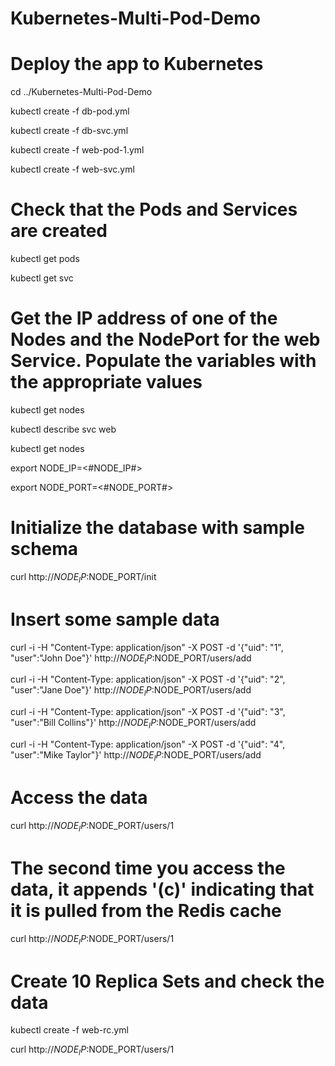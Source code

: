 # Kubernetes-Multi-Pod-Demo

# Deploy the app to Kubernetes

cd ../Kubernetes-Multi-Pod-Demo

kubectl create -f db-pod.yml

kubectl create -f db-svc.yml

kubectl create -f web-pod-1.yml

kubectl create -f web-svc.yml

# Check that the Pods and Services are created

kubectl get pods

kubectl get svc

# Get the IP address of one of the Nodes and the NodePort for the web Service. Populate the variables with the appropriate values

kubectl get nodes

kubectl describe svc web

kubectl get nodes

export NODE_IP=<#NODE_IP#>

export NODE_PORT=<#NODE_PORT#>

# Initialize the database with sample schema

curl http://$NODE_IP:$NODE_PORT/init

# Insert some sample data

curl -i -H "Content-Type: application/json" -X POST -d '{"uid": "1", "user":"John Doe"}' http://$NODE_IP:$NODE_PORT/users/add

curl -i -H "Content-Type: application/json" -X POST -d '{"uid": "2", "user":"Jane Doe"}' http://$NODE_IP:$NODE_PORT/users/add

curl -i -H "Content-Type: application/json" -X POST -d '{"uid": "3", "user":"Bill Collins"}' http://$NODE_IP:$NODE_PORT/users/add

curl -i -H "Content-Type: application/json" -X POST -d '{"uid": "4", "user":"Mike Taylor"}' http://$NODE_IP:$NODE_PORT/users/add

# Access the data

curl http://$NODE_IP:$NODE_PORT/users/1

# The second time you access the data, it appends '(c)' indicating that it is pulled from the Redis cache

curl http://$NODE_IP:$NODE_PORT/users/1

# Create 10 Replica Sets and check the data

kubectl create -f web-rc.yml

curl http://$NODE_IP:$NODE_PORT/users/1

